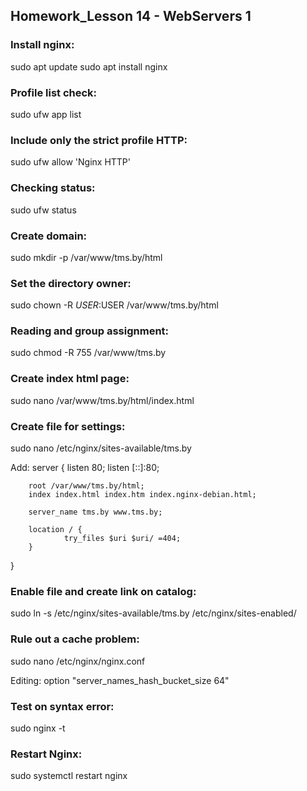 ## Homework_Lesson 14 - WebServers 1

### Install nginx:
sudo apt update
sudo apt install nginx

### Profile list check:
sudo ufw app list

### Include only the strict profile HTTP:
sudo ufw allow 'Nginx HTTP'

### Сhecking status:
sudo ufw status

### Сreate domain:
sudo mkdir -p /var/www/tms.by/html

### Set the directory owner:
sudo chown -R $USER:$USER /var/www/tms.by/html

### Reading and group assignment:
sudo chmod -R 755 /var/www/tms.by

### Create index html page:
sudo nano /var/www/tms.by/html/index.html

### Create file for settings:
sudo nano /etc/nginx/sites-available/tms.by

Add:
server {
        listen 80;
        listen [::]:80;

        root /var/www/tms.by/html;
        index index.html index.htm index.nginx-debian.html;

        server_name tms.by www.tms.by;

        location / {
                try_files $uri $uri/ =404;
        }
}

### Enable file and create link on catalog:
sudo ln -s /etc/nginx/sites-available/tms.by /etc/nginx/sites-enabled/

### Rule out a cache problem:
sudo nano /etc/nginx/nginx.conf

Editing: option "server_names_hash_bucket_size 64"

### Test on syntax error:
sudo nginx -t

### Restart Nginx:
sudo systemctl restart nginx